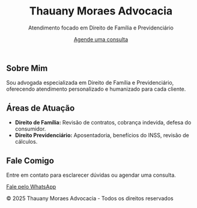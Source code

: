 <!DOCTYPE html>
<html lang="pt-br">
<head>
    <meta charset="UTF-8">
    <meta name="viewport" content="width=device-width, initial-scale=1.0">
    <title>Thauany Moraes - Advocacia e Consultoria Jurídica</title>
    <link rel="stylesheet" href="styles.css">
</head>
<body>
    <header>
        <h1>Thauany Moraes Advocacia</h1>
        <p>Atendimento focado em Direito de Família e Previdenciário</p>
        <a href="#contato" class="btn">Agende uma consulta</a>
    </header>
      <section id="sobre">
        <h2>Sobre Mim</h2>
        <p>Sou advogada especializada em Direito de Família e Previdenciário, oferecendo atendimento personalizado e humanizado para cada cliente.</p>
    </section>    
    <section id="servicos">
        <h2>Áreas de Atuação</h2>
        <ul>
            <li><strong>Direito de Família:</strong> Revisão de contratos, cobrança indevida, defesa do consumidor.</li>
            <li><strong>Direito Previdenciário:</strong> Aposentadoria, benefícios do INSS, revisão de cálculos.</li>
        </ul>
    </section>    
    <section id="[contato](https://w.app/swybxw)">
        <h2>Fale Comigo</h2>
        <p>Entre em contato para esclarecer dúvidas ou agendar uma consulta.</p>
        <a href="https://w.app/swybxw" class="btn">Fale pelo WhatsApp</a>
    </section>    
    <footer>
        <p>&copy; 2025 Thauany Moraes Advocacia - Todos os direitos reservados</p>
    </footer>
</body>
</html>
